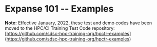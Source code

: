 # Expanse 101 -- Examples

**Note:** Effective January, 2022, these test and demo codes have been moved to the HPC/CI Training Test Code repository:  
[https://github.com/sdsc-hpc-training-org/hpctr-examples]
(https://github.com/sdsc-hpc-training-org/hpctr-examples)

